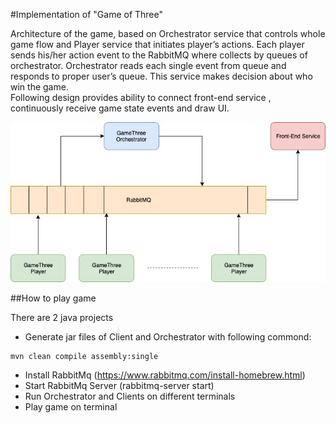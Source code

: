 #Implementation of "Game of Three"

Architecture of the game, based on Orchestrator service that controls whole game flow 
and Player service that initiates player’s actions. Each player sends his/her action event 
to the RabbitMQ where collects by queues of orchestrator. 
Orchestrator reads each single event from queue and responds to proper user’s queue. 
This service makes decision about who win the game.  
Following design provides ability to connect front-end service , 
continuously receive game state events and draw UI.


![Image of Archtecture](arc.jpeg)

##How to play game

There are 2 java projects
- Generate jar files of Client and Orchestrator with following commond:
```$xslt
mvn clean compile assembly:single
```
- Install RabbitMq (https://www.rabbitmq.com/install-homebrew.html)
- Start RabbitMq Server (rabbitmq-server start)
- Run Orchestrator and Clients on different terminals
- Play game on terminal